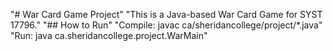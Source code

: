 "# War Card Game Project" 
"This is a Java-based War Card Game for SYST 17796." 
"## How to Run" 
"Compile: javac ca/sheridancollege/project/*.java" 
"Run: java ca.sheridancollege.project.WarMain" 
